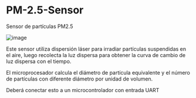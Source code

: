 # PM-2.5-Sensor

Sensor de partículas PM2.5

![image](https://user-images.githubusercontent.com/60490415/228080277-42babe14-5216-45c5-bd3f-fb95557b519a.png)


Este sensor utiliza dispersión láser para irradiar partículas suspendidas en el aire, 
luego recolecta la luz dispersa para obtener la curva de cambio de luz dispersa con el tiempo.

El microprocesador calcula el diámetro de partícula equivalente y el número de partículas con diferente diámetro por unidad de volumen.

Deberá conectar esto a un microcontrolador con entrada UART
